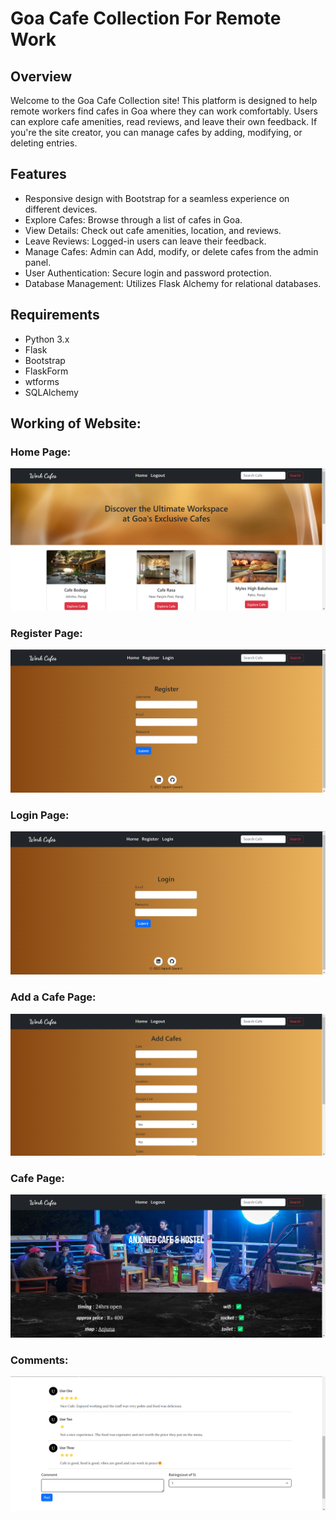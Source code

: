 # Goa Cafe Collection For Remote Work

## Overview

Welcome to the Goa Cafe Collection site! This platform is designed to help remote workers find cafes in Goa where they can work comfortably. Users can explore cafe amenities, read reviews, and leave their own feedback. If you're the site creator, you can manage cafes by adding, modifying, or deleting entries.

## Features

- Responsive design with Bootstrap for a seamless experience on different devices.
- Explore Cafes: Browse through a list of cafes in Goa.
- View Details: Check out cafe amenities, location, and reviews.
- Leave Reviews: Logged-in users can leave their feedback.
- Manage Cafes: Admin can Add, modify, or delete cafes from the admin panel.
- User Authentication: Secure login and password protection.
- Database Management: Utilizes Flask Alchemy for relational databases.

## Requirements

- Python 3.x
- Flask
- Bootstrap
- FlaskForm
- wtforms
- SQLAlchemy


## Working of Website:

### Home Page:
![Home Page](readmeimages/homepage.png)
### Register Page:
![Register Page](readmeimages/register.png)
### Login Page:
![Login Page](readmeimages/login.png)
### Add a Cafe Page:
![Add a Cafe](readmeimages/addcafe.png)
### Cafe Page:
![Cafe Page](readmeimages/cafedetail.png)
### Comments:
![comment](readmeimages/comments.png)

